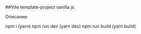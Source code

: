 ##Vite template-project vanilla js

Описание:

npm i (yarn)
npm run dev (yarn dev)
npm run build (yarn build)